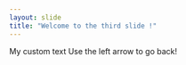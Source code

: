 ```yaml
---
layout: slide
title: "Welcome to the third slide !"
---
```

My custom text
Use the left arrow to go back!
